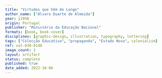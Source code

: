 ```yaml
---
title: "Virtudes que Vêm de Longe"
author_name: ["Álvaro Duarte de Almeida"]
year: y1956
origin: Portugal
publisher: "Ministério da Educação Nacional"
formats: [book, book-cover]
disciplines: [graphic-design, illustration, typography, lettering]
tags: ["Colecção Educativa", "propaganda", "Estado Novo", colonialism]
ref: sol-030-0140
image_count: 2
layout: artifact
status: complete
published: true
date_added: 2022-10-06
---
```

